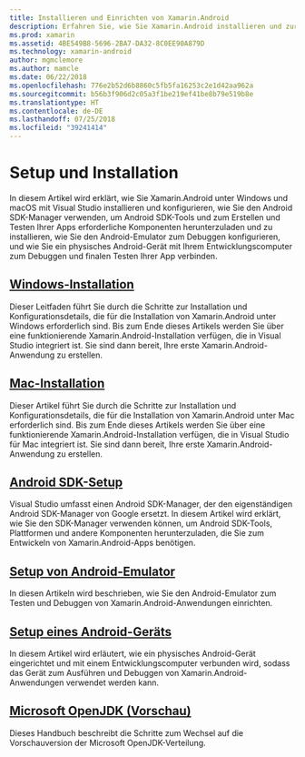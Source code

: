 ```yaml
---
title: Installieren und Einrichten von Xamarin.Android
description: Erfahren Sie, wie Sie Xamarin.Android installieren und zur Verwendung mit Visual Studio konfigurieren.
ms.prod: xamarin
ms.assetid: 4BE549B8-5696-2BA7-DA32-8C0EE90A879D
ms.technology: xamarin-android
author: mgmclemore
ms.author: mamcle
ms.date: 06/22/2018
ms.openlocfilehash: 776e2b52d6b8860c5fb5fa16253c2e1d42aa962a
ms.sourcegitcommit: b56b3f906d2c05a3f1be219ef41be8b79e519b8e
ms.translationtype: HT
ms.contentlocale: de-DE
ms.lasthandoff: 07/25/2018
ms.locfileid: "39241414"
---
```

# <a name="setup-and-installation"></a>Setup und Installation

In diesem Artikel wird erklärt, wie Sie Xamarin.Android unter Windows und macOS mit Visual Studio installieren und konfigurieren, wie Sie den Android SDK-Manager verwenden, um Android SDK-Tools und zum Erstellen und Testen Ihrer Apps erforderliche Komponenten herunterzuladen und zu installieren, wie Sie den Android-Emulator zum Debuggen konfigurieren, und wie Sie ein physisches Android-Gerät mit Ihrem Entwicklungscomputer zum Debuggen und finalen Testen Ihrer App verbinden.


## <a name="windows-installationandroidget-startedinstallationwindowsmd"></a>[Windows-Installation](~/android/get-started/installation/windows.md)

Dieser Leitfaden führt Sie durch die Schritte zur Installation und Konfigurationsdetails, die für die Installation von Xamarin.Android unter Windows erforderlich sind. Bis zum Ende dieses Artikels werden Sie über eine funktionierende Xamarin.Android-Installation verfügen, die in Visual Studio integriert ist. Sie sind dann bereit, Ihre erste Xamarin.Android-Anwendung zu erstellen.

## <a name="mac-installationhttpsdocsmicrosoftcomen-usvisualstudiomacinstallation"></a>[Mac-Installation](https://docs.microsoft.com/en-us/visualstudio/mac/installation)

Dieser Artikel führt Sie durch die Schritte zur Installation und Konfigurationsdetails, die für die Installation von Xamarin.Android unter Mac erforderlich sind. Bis zum Ende dieses Artikels werden Sie über eine funktionierende Xamarin.Android-Installation verfügen, die in Visual Studio für Mac integriert ist. Sie sind dann bereit, Ihre erste Xamarin.Android-Anwendung zu erstellen.

## <a name="android-sdk-setupandroidget-startedinstallationandroid-sdkmd"></a>[Android SDK-Setup](~/android/get-started/installation/android-sdk.md)

Visual Studio umfasst einen Android SDK-Manager, der den eigenständigen Android SDK-Manager von Google ersetzt. In diesem Artikel wird erklärt, wie Sie den SDK-Manager verwenden können, um Android SDK-Tools, Plattformen und andere Komponenten herunterzuladen, die Sie zum Entwickeln von Xamarin.Android-Apps benötigen.

## <a name="android-emulator-setupandroidget-startedinstallationandroid-emulatorindexmd"></a>[Setup von Android-Emulator](~/android/get-started/installation/android-emulator/index.md)

In diesen Artikeln wird beschrieben, wie Sie den Android-Emulator zum Testen und Debuggen von Xamarin.Android-Anwendungen einrichten.

## <a name="android-device-setupandroidget-startedinstallationset-up-device-for-developmentmd"></a>[Setup eines Android-Geräts](~/android/get-started/installation/set-up-device-for-development.md)

In diesem Artikel wird erläutert, wie ein physisches Android-Gerät eingerichtet und mit einem Entwicklungscomputer verbunden wird, sodass das Gerät zum Ausführen und Debuggen von Xamarin.Android-Anwendungen verwendet werden kann.

## <a name="microsoft-openjdk-previewandroidget-startedinstallationopenjdkmd"></a>[Microsoft OpenJDK (Vorschau)](~/android/get-started/installation/openjdk.md)

Dieses Handbuch beschreibt die Schritte zum Wechsel auf die Vorschauversion der Microsoft OpenJDK-Verteilung.
